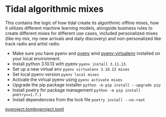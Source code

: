 # Tidal algorithmic mixes

This contains the logic of how tidal create its algorithmic offline mixes,
how it utilizes different machine learning models, 
alongside business rules to create different mixes for different use cases, 
included personalized mixes (like my mix, my new arrivals and daily discovery)
and non-personalized like track radio and artist radio.

- Make sure you have pyenv and [pyenv](https://github.com/pyenv/pyenv) amd [pyenv-virtualenv](https://github.com/pyenv/pyenv-virtualenv) installed on your local environment.
- Install python 3.10.13 with pyenv `pyenv install 3.11.13`.
- Set up a new virtual env `pyenv virtualenv 3.10.13 mixes`
- Set local pyenv version `pyenv local mixes`
- Activate the virtual pyenv using `pyenv activate mixes`
- Upgrade the pip package installer `python -m pip install --upgrade pip`
- Install poetry for package management `python -m pip install poetry==1.7.1`
- Install dependencies from the lock file `poetry install --no-root` 

[pyproject.toml](pyproject.toml)[pyproject.toml](pyproject.toml)